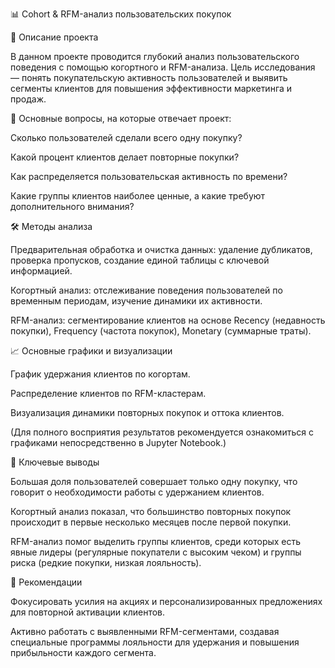 📊 Cohort & RFM-анализ пользовательских покупок

📝 Описание проекта

В данном проекте проводится глубокий анализ пользовательского поведения с помощью когортного и RFM-анализа. Цель исследования — понять покупательскую активность пользователей и выявить сегменты клиентов для повышения эффективности маркетинга и продаж.

🎯 Основные вопросы, на которые отвечает проект:

Сколько пользователей сделали всего одну покупку?

Какой процент клиентов делает повторные покупки?

Как распределяется пользовательская активность по времени?

Какие группы клиентов наиболее ценные, а какие требуют дополнительного внимания?

🛠️ Методы анализа

Предварительная обработка и очистка данных: удаление дубликатов, проверка пропусков, создание единой таблицы с ключевой информацией.

Когортный анализ: отслеживание поведения пользователей по временным периодам, изучение динамики их активности.

RFM-анализ: сегментирование клиентов на основе Recency (недавность покупки), Frequency (частота покупок), Monetary (суммарные траты).

📈 Основные графики и визуализации

График удержания клиентов по когортам.

Распределение клиентов по RFM-кластерам.

Визуализация динамики повторных покупок и оттока клиентов.

(Для полного восприятия результатов рекомендуется ознакомиться с графиками непосредственно в Jupyter Notebook.)

📌 Ключевые выводы

Большая доля пользователей совершает только одну покупку, что говорит о необходимости работы с удержанием клиентов.

Когортный анализ показал, что большинство повторных покупок происходит в первые несколько месяцев после первой покупки.

RFM-анализ помог выделить группы клиентов, среди которых есть явные лидеры (регулярные покупатели с высоким чеком) и группы риска (редкие покупки, низкая лояльность).

🚀 Рекомендации

Фокусировать усилия на акциях и персонализированных предложениях для повторной активации клиентов.

Активно работать с выявленными RFM-сегментами, создавая специальные программы лояльности для удержания и повышения прибыльности каждого сегмента.

